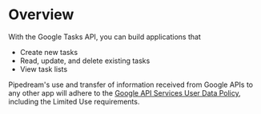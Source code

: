 # Overview

With the Google Tasks API, you can build applications that

- Create new tasks
- Read, update, and delete existing tasks
- View task lists

Pipedream's use and transfer of information received from Google APIs to any other app will adhere to the [Google API Services User Data Policy](https://developers.google.com/terms/api-services-user-data-policy#additional_requirements_for_specific_api_scopes), including the Limited Use requirements.